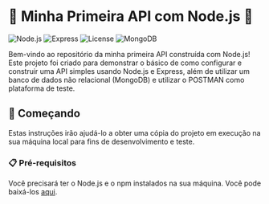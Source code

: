 # 🌟 Minha Primeira API com Node.js 🌟

![Node.js](https://img.shields.io/badge/Node.js-16.x-brightgreen)
![Express](https://img.shields.io/badge/Express-4.x-blue)
![License](https://img.shields.io/badge/License-MIT-yellow)
![MongoDB](https://img.shields.io/badge/MongoDB-4EA94B?style=for-the-badge&logo=mongodb&logoColor=white)

Bem-vindo ao repositório da minha primeira API construída com Node.js! Este projeto foi criado para demonstrar o básico de como configurar e construir uma API simples usando Node.js e Express, além de utilizar um banco de dados não relacional (MongoDB) e utilizar o POSTMAN como plataforma de teste.

## 🚀 Começando

Estas instruções irão ajudá-lo a obter uma cópia do projeto em execução na sua máquina local para fins de desenvolvimento e teste.

### 📋 Pré-requisitos

Você precisará ter o Node.js e o npm instalados na sua máquina. Você pode baixá-los [aqui](https://nodejs.org/).